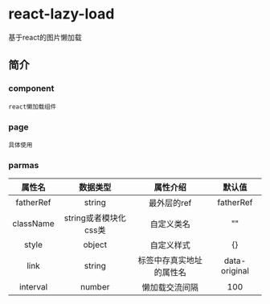 # react-lazy-load
基于react的图片懒加载

## 简介

### component 
	react懒加载组件

### page
	具体使用
	
### parmas
|属性名|数据类型|属性介绍|默认值|
|:---:|:---:|:---:|:---:|
|fatherRef|string|最外层的ref|fatherRef|
|className|string或者模块化css类|自定义类名|""|
|style|object|自定义样式|{}|
|link|string|标签中存真实地址的属性名|data-original|
|interval|number|懒加载交流间隔|100|